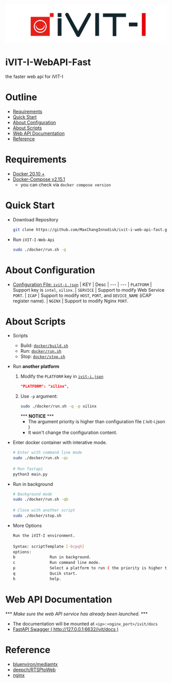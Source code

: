 ![COVER](./assets/images/iVIT-I-Logo-B.png)

# iVIT-I-WebAPI-Fast
the faster web api for iVIT-I

# Outline
* [Requirements](#requirements)
* [Quick Start](#quick-start)
* [About Configuration](#about-configuration)
* [About Scripts](#about-scripts)
* [Web API Documentation](#web-api-documentation)
* [Reference](#reference)


# Requirements
* [Docker 20.10 + ](https://docs.docker.com/engine/install/ubuntu/)
* [Docker-Compose v2.15.1 ](https://docs.docker.com/compose/install/linux/#install-using-the-repository)
    * you can check via `docker compose version`


# Quick Start
* Download Repository
    ```bash
    git clone https://github.com/MaxChangInnodisk/ivit-i-web-api-fast.git
    ```
    
* Run `iVIT-I-Web-Api`
    ```bash
    sudo ./docker/run.sh -q
    ```

# About Configuration
* [Configuration File: `ivit-i.json`](ivit-i.json)
    | KEY | Desc
    | --- | --- 
    | `PLATFORM`    |   Support key is `intel`, `xilinx`.
    | `SERVICE`     |   Support to modify Web Service `PORT`.
    | `ICAP`        |   Support to modify `HOST`, `PORT`, and `DEVICE_NAME` (iCAP register name).
    | `NGINX`       |   Support to modify Nginx `PORT`.


# About Scripts
* Scripts 
    * Build: [`docker/build.sh`](./docker/build.sh)
    * Run: [`docker/run.sh`](./docker/run.sh)
    * Stop: [`docker/stop.sh`](./docker/stop.sh)

* Run **another platform**

    1. Modify the `PLATFORM` key in [`ivit-i.json`](./ivit-i.json)
        ```json
        "PLATFORM": "xilinx",
        ```
    2. Use `-p` argument: 
        ```bash
        sudo ./docker/run.sh -q -p xilinx
        ```
        *** **NOTICE** ***
        * The argument priority is higher than configuration file ( ivit-i.json )
        * It won't change the configuration content.

* Enter docker container with interative mode.
    ```bash
    # Enter with command line mode
    sudo ./docker/run.sh -qc

    # Run fastapi
    python3 main.py
    ```
* Run in background
    ```bash
    # Background mode
    sudo ./docker/run.sh -qb

    # Close with another script 
    sudo ./docker/stop.sh
    ```
* More Options
    ```bash
    Run the iVIT-I environment.

    Syntax: scriptTemplate [-bcpqh]
    options:
    b               Run in background.
    c               Run command line mode.
    p               Select a platform to run ( the priority is higher than ivit-i.json ). support in [ 'intel', 'xilinx' ]
    q               Qucik start.
    h               help.
    ```

# Web API Documentation
*** *Make sure the web API service has already been launched.* ***
* The documentation will be mounted at `<ip>:<nginx_port>/ivit/docs`
* [FastAPI Swagger ( http://127.0.0.1:6632/ivit/docs )](http://127.0.0.1:6632/ivit/docs)
 

# Reference
* [bluenviron/mediamtx](https://github.com/bluenviron/mediamtx)
* [deepch/RTSPtoWeb](https://github.com/deepch/RTSPtoWeb)
* [nginx](https://www.nginx.com/)